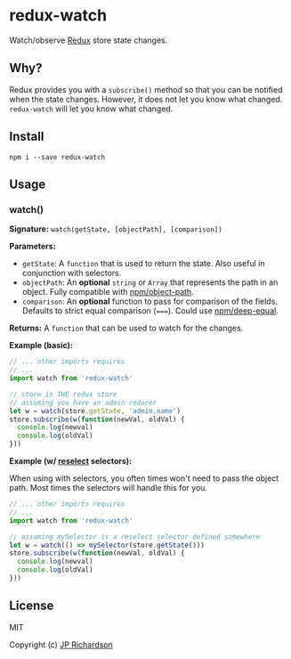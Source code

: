 redux-watch
===========

Watch/observe [Redux](http://redux.js.org/) store state changes.


Why?
----

Redux provides you with a `subscribe()` method so that you can be notified when
the state changes. However, it does not let you know what changed. `redux-watch`
will let you know what changed.


Install
-------

    npm i --save redux-watch



Usage
-----

### watch()

**Signature:**  `watch(getState, [objectPath], [comparison])`

**Parameters:**

- `getState`: A `function` that is used to return the state. Also useful in conjunction
with selectors.
- `objectPath`: An **optional** `string` or `Array` that represents the path in an object. Fully compatible with
[npm/object-path](https://www.npmjs.com/package/object-path).
- `comparison`: An **optional** function to pass for comparison of the fields. Defaults to strict
equal comparison (`===`). Could use [npm/deep-equal](https://www.npmjs.com/package/deep-equal).

**Returns:** A `function` that can be used to watch for the changes.

**Example (basic):**

```js
// ... other imports requires
// ...
import watch from 'redux-watch'

// store is THE redux store
// assuming you have an admin reducer
let w = watch(store.getState, 'admin.name')
store.subscribe(w(function(newVal, oldVal) {
  console.log(newval)
  console.log(oldVal)
}))
```

**Example (w/ [reselect](https://github.com/rackt/reselect) selectors):**

When using with selectors, you often times won't need to pass the object path.
Most times the selectors will handle this for you.

```js
// ... other imports requires
// ...
import watch from 'redux-watch'

// assuming mySelector is a reselect selector defined somewhere
let w = watch(() => mySelector(store.getState()))
store.subscribe(w(function(newVal, oldVal) {
  console.log(newval)
  console.log(oldVal)
}))
```


License
-------

MIT

Copyright (c) [JP Richardson](https://github.com/jprichardson)
